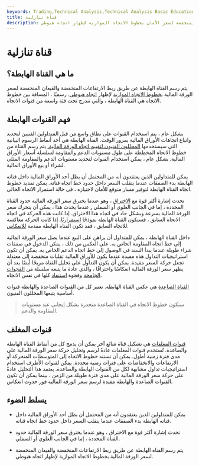 ```yaml
---
keywords: Trading,Technical Analysis,Technical Analysis Basic Education
title: قناة تنازلية
description: يتم رسم القناة الهابطة عن طريق ربط الارتفاعات المنخفضة والقيعان المنخفضة لسعر الأمان بخطوط الاتجاه الموازية لإظهار اتجاه هبوطي.
---
```


# قناة تنازلية
## ما هي القناة الهابطة؟

يتم رسم القناة الهابطة عن طريق ربط الارتفاعات المنخفضة والقيعان المنخفضة لسعر الورقة المالية [بخطوط الاتجاه الموازية](/trendline) لإظهار [اتجاه هبوطي](/trend). رسميًا ، المسافة بين خطوط الاتجاه هي القناة الهابطة ، والتي تندرج تحت فئة واسعة من قنوات الاتجاه.

## فهم القنوات الهابطة

بشكل عام ، يتم استخدام القنوات على نطاق واسع من قبل المتداولين الفنيين لتحديد واتباع اتجاهات الأوراق المالية بمرور الوقت. القناة الهابطة هي أحد أنماط الرسوم البيانية التي سيستخدمها [المحللون الفنيون لتقييم اتجاه الورقة المالية.](/technical-analyst) يتم رسم القناة من خطوط الاتجاه المخططة على طول مستويات الدعم والمقاومة لسلسلة أسعار الأوراق المالية. بشكل عام ، يمكن استخدام القنوات لتحديد مستويات الدعم والمقاومة المثلى لشراء أو بيع الأوراق المالية.

يمكن للمتداولين الذين يعتقدون أنه من المحتمل أن يظل أحد الأوراق المالية داخل قناته الهابطة بدء الصفقات عندما يتقلب السعر داخل حدود خط اتجاه قناته. يمكن تمديد خطوط اتجاه القناة الهابطة لتوفير مسار متوقع للأمان لاجتيازه ، في حالة استمرار الاتجاه الحالي.

تحدث إشارة أكثر قوة مع [الاختراق](/breakout) ، وهو عندما يخترق سعر الورقة المالية حدود القناة المحددة ، إما في الجانب العلوي أو السفلي [.](/breakout) عندما يحدث هذا ، يمكن أن يتحرك سعر الورقة المالية بسرعة وبشكل حاد في اتجاه هذا الاختراق. إذا كانت هذه الحركة في اتجاه الاتجاه السابق ، فستكون القناة الهابطة نموذجًا [استمراريًا](/continuationpattern). إذا كانت الحركة معاكسة للاتجاه السابق ، فقد تكون القناة الهابطة مقدمة [للانعكاس](/reversal).

داخل القناة الهابطة ، يمكن للمتداول أن يراهن على البيع عندما يصل سعر الورقة المالية إلى خط اتجاه المقاومة الخاص به. على العكس من ذلك ، يمكن الدخول في صفقات شراء طويلة عندما يبدأ السند في الوصول إلى خط اتجاه الدعم الخاص به. يمكن أن تكون استراتيجيات التداول هذه مفيدة عندما يكون للأوراق المالية تقلبات منخفضة إلى معتدلة تجعل حركة السعر مقيدة. يمكن أن يكون التداول على تحليل القناة مربحًا أيضًا بعد أن يظهر سعر الورقة المالية انعكاسًا واختراقًا ، والذي عادة ما يتبعه سلسلة من [الفجوات الجامحة](/runawaygap) وفجوة [استنفاد](/exhaustiongap) كلها في نفس الاتجاه.

[القناة الصاعدة](/ascendingchannel) هي عكس القناة الهابطة. تعتبر كل من القنوات الصاعدة والهابطة قنوات أساسية يتبعها المحللون الفنيون.

> ستكون خطوط الاتجاه في القناة الصاعدة منحدرة بشكل إيجابي عند مستويات المقاومة والدعم.

>

## قنوات المغلف

[قنوات المغلفات](/envelope-channel) هي تشكيل قناة شائع آخر يمكن أن يدمج كل من أنماط القناة الهابطة والصاعدة. تُستخدم قنوات المغلفات عادةً لرسم وتحليل حركة سعر الورقة المالية على مدى فترة زمنية أطول. يمكن أن تستند خطوط الاتجاه إلى المتوسطات المتحركة أو الارتفاعات والانخفاضات على فترات زمنية محددة. يمكن لقنوات الأظرف استخدام استراتيجيات تداول مشابهة لكل من القنوات الهابطة والصاعدة. يعتمد هذا التحليل عادةً على حركة سعر الورقة المالية على مدى فترة طويلة من الزمن ، بينما يمكن أن تكون القنوات الصاعدة والهابطة مفيدة لرسم سعر الورقة المالية فور حدوث انعكاس.

## يسلط الضوء

- يمكن للمتداولين الذين يعتقدون أنه من المحتمل أن يظل أحد الأوراق المالية داخل قناته الهابطة بدء الصفقات عندما يتقلب السعر داخل حدود خط اتجاه قناته.

- تحدث إشارة أكثر قوة مع الاختراق ، وهو عندما يخترق سعر الورقة المالية حدود القناة المحددة ، إما في الجانب العلوي أو السفلي.

- يتم رسم القناة الهابطة عن طريق ربط الارتفاعات المنخفضة والقيعان المنخفضة لسعر الورقة المالية بخطوط الاتجاه الموازية لإظهار اتجاه هبوطي.

